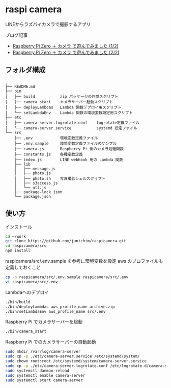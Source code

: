 # raspi camera
LINEからラズパイカメラで撮影するアプリ

ブログ記事
* [Raspberry Pi Zero ＋ カメラ で遊んでみました (1/2)](https://blog.mori-soft.com/entry/2019/11/23/231853)
* [Raspberry Pi Zero ＋ カメラ で遊んでみました (2/2)](https://blog.mori-soft.com/entry/2019/11/23/231949)

## フォルダ構成

```
.
├── README.md        
├── bin
│   ├── build           zip パッケージの作成スクリプト
│   ├── camera_start    カメラサーバー起動スクリプト
│   ├── deployLambdas   Lambda 関数デプロイ用スクリプト
│   └── setLambdaEnv    Lambda 関数の環境変数設定用スクリプト
├── etc
│   ├── camera-server.logrotate.conf    logrotate定義ファイル
│   └── camera-server.service           systemd 設定ファイル
└── src
    ├── .env            環境変数定義ファイル
    ├── .env.sample     環境変数定義ファイルのサンプル
    ├── camera.js       Raspberry Pi 側のカメラ処理関数
    ├── constants.js    各種定数定義
    ├── index.js        LINE webhook 用の Lambda 関数
    ├── lib
    │   ├── message.js
    │   ├── photo.js
    │   ├── photo.sh    写真撮影シェルスクリプト
    │   ├── s3access.js
    │   └── utl.js
    ├── package-lock.json    
    └── package.json
```

## 使い方

インストール
```bash
cd ~/work
git clone https://github.com/junichim/raspicamera.git
cd raspicamera/src
npm install
```

raspicamera/src/.env.sample を参考に環境変数を設定
aws のプロファイルも定義しておくこと
```bash
cp -p raspicamera/src/.env.sample raspicamera/src/.env
vi raspicamera/src/.env
```

Lambdaへのデプロイ
```bash
./bin/build
./bin/deployLambdas aws_profile_name archive.zip
./bin/setLambdaEnv aws_profile_name src/.env
```

Raspberry Pi でカメラサーバーを起動
```bash
./bin/camera_start
```

Raspberry Pi でのカメラサーバーの自動起動
```bash
sudo mkdir /var/log/camera-server
sudo cp -p ./etc/camera-server.service /etc/systemd/system/
sudo chown root:root /etc/systemd/system/camera-server.service
sudo cp -p ./etc/camera-server.logrotate.conf /etc/logrotate.d/camera-server
sudo systemctl daemon-reload
sudo systemctl enable camera-server
sudo systemctl start camera-server
```

